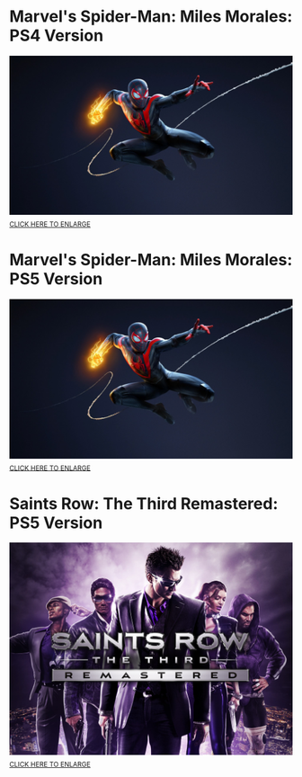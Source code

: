 # Marvel's Spider-Man: Miles Morales: PS4 Version
![Marvel's Spider-Man: Miles Morales: PS4 Version](https://github.com/warrenwoodhouse/guides/blob/main/F348F1B7-F193-4AC1-9546-2B6CDE76578B.jpeg)<sub>[CLICK HERE TO ENLARGE](https://github.com/warrenwoodhouse/guides/blob/main/F348F1B7-F193-4AC1-9546-2B6CDE76578B.jpeg)</sub>

# Marvel's Spider-Man: Miles Morales: PS5 Version
![Marvel's Spider-Man: Miles Morales: PS5 Version](https://github.com/warrenwoodhouse/guides/blob/main/F348F1B7-F193-4AC1-9546-2B6CDE76578B.jpeg)<sub>[CLICK HERE TO ENLARGE](https://github.com/warrenwoodhouse/guides/blob/main/F348F1B7-F193-4AC1-9546-2B6CDE76578B.jpeg)</sub>

# Saints Row: The Third Remastered: PS5 Version
![Saints Row: The Third Remastered: PS5 Version](https://github.com/warrenwoodhouse/guides/blob/main/9973A1BB-2052-4745-84B9-03CBA8059D89.jpeg)<sub>[CLICK HERE TO ENLARGE](https://github.com/warrenwoodhouse/guides/blob/main/9973A1BB-2052-4745-84B9-03CBA8059D89.jpeg)</sub>
